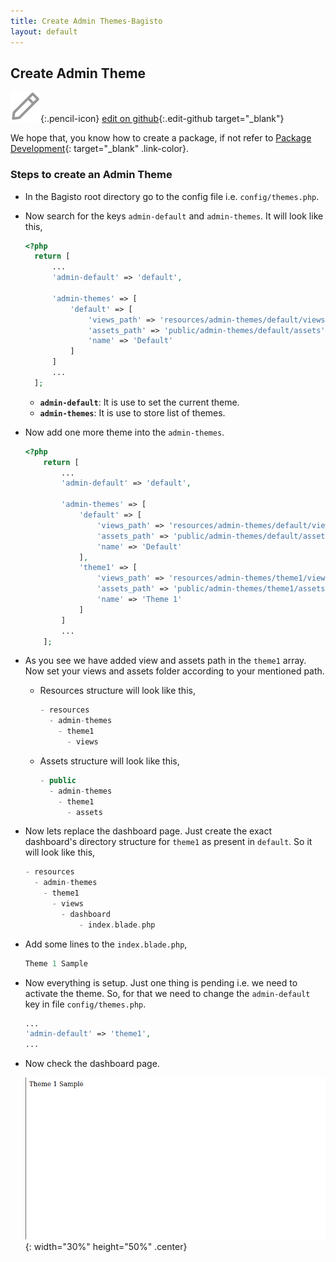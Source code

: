 ```yaml
---
title: Create Admin Themes-Bagisto
layout: default
---
```


## Create Admin Theme

![Pencil Icon](assets/images/icons/Icon-Pencil-Large.svg){:.pencil-icon}
[edit on github](https://github.com/bagisto/bagisto-docs/blob/master/create_theme.md){:.edit-github target="\_blank"}

We hope that, you know how to create a package, if not refer to [Package Development](create_package.md){: target="\_blank" .link-color}.

### Steps to create an Admin Theme

- In the Bagisto root directory go to the config file i.e. `config/themes.php`.

- Now search for the keys `admin-default` and `admin-themes`. It will look like this,
  
  ~~~php
  <?php
    return [
        ...
        'admin-default' => 'default',

        'admin-themes' => [
            'default' => [
                'views_path' => 'resources/admin-themes/default/views',
                'assets_path' => 'public/admin-themes/default/assets',
                'name' => 'Default'
            ]
        ]
        ...
    ];
  ~~~

  - **`admin-default`**: It is use to set the current theme.
  - **`admin-themes`**: It is use to store list of themes.

- Now add one more theme into the `admin-themes`.

    ~~~php
    <?php
        return [
            ...
            'admin-default' => 'default',

            'admin-themes' => [
                'default' => [
                    'views_path' => 'resources/admin-themes/default/views',
                    'assets_path' => 'public/admin-themes/default/assets',
                    'name' => 'Default'
                ],
                'theme1' => [
                    'views_path' => 'resources/admin-themes/theme1/views',
                    'assets_path' => 'public/admin-themes/theme1/assets',
                    'name' => 'Theme 1'
                ]
            ]
            ...
        ];
    ~~~

- As you see we have added view and assets path in the `theme1` array. Now set your views and assets folder according to your mentioned path.

  - Resources structure will look like this,

    ~~~php
    - resources
      - admin-themes
        - theme1
          - views
    ~~~

  - Assets structure will look like this,

    ~~~php
    - public
      - admin-themes
        - theme1
          - assets
    ~~~

- Now lets replace the dashboard page. Just create the exact dashboard's directory structure for `theme1` as present in `default`.  So it will look like this,

    ~~~php
    - resources
      - admin-themes
        - theme1
          - views
            - dashboard
                - index.blade.php
    ~~~

- Add some lines to the `index.blade.php`,

    ~~~php
    Theme 1 Sample
    ~~~

- Now everything is setup. Just one thing is pending i.e. we need to activate the theme. So, for that we need to change the `admin-default` key in file `config/themes.php`.

    ~~~php
    ...
    'admin-default' => 'theme1',
    ...
    ~~~

- Now check the dashboard page.
  
  ![dashboard-page](assets/images/Bagisto_Docs_Images/theme/theme-1-sample.png){: width="30%" height="50%" .center}
